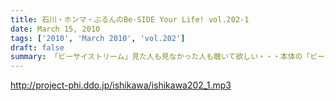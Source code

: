 ```yaml
---
title: 石川・ホンマ・ぶるんのBe-SIDE Your Life! vol.202-1
date: March 15, 2010
tags: ['2010', 'March 2010', 'vol.202']
draft: false
summary: 「ビーサイストリーム」見た人も見なかった人も聴いて欲しい・・・本体の「ビーサイ」です。別名『台所スタジオ』からお送りした全貌が明かになりますよ～～NAMAE
---
```


http://project-phi.ddo.jp/ishikawa/ishikawa202_1.mp3